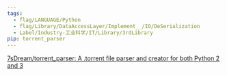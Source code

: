 ```yaml
---
tags:
  - flag/LANGUAGE/Python
  - flag/Library/DataAccessLayer/Implement__/IO/DeSerialization
  - Label/Industry-工业科学/IT/Library/3rdLibrary
pip: torrent_parser
---
```


[7sDream/torrent_parser: A .torrent file parser and creator for both Python 2 and 3](https://github.com/7sDream/torrent_parser)
